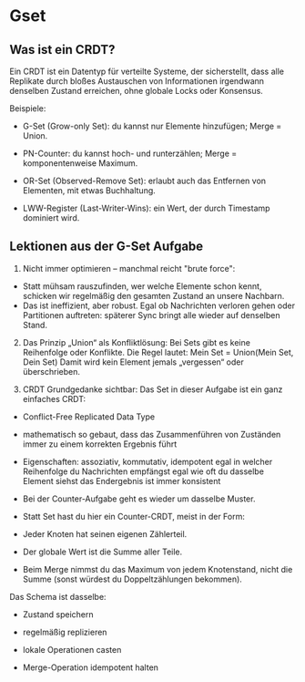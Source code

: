 # Gset

## Was ist ein CRDT?

Ein CRDT ist ein Datentyp für verteilte Systeme, der sicherstellt, dass alle Replikate durch bloßes Austauschen von Informationen irgendwann denselben Zustand erreichen, ohne globale Locks oder Konsensus.

Beispiele:

- G-Set (Grow-only Set): du kannst nur Elemente hinzufügen; Merge = Union.

- PN-Counter: du kannst hoch- und runterzählen; Merge = komponentenweise Maximum.

- OR-Set (Observed-Remove Set): erlaubt auch das Entfernen von Elementen, mit etwas Buchhaltung.

- LWW-Register (Last-Writer-Wins): ein Wert, der durch Timestamp dominiert wird.


## Lektionen aus der G-Set Aufgabe

1. Nicht immer optimieren – manchmal reicht "brute force":
- Statt mühsam rauszufinden, wer welche Elemente schon kennt, schicken wir regelmäßig den gesamten Zustand an unsere Nachbarn.
- Das ist ineffizient, aber robust. Egal ob Nachrichten verloren gehen oder Partitionen auftreten: späterer Sync bringt alle wieder auf denselben Stand.

2. Das Prinzip „Union“ als Konfliktlösung:
  Bei Sets gibt es keine Reihenfolge oder Konflikte.
  Die Regel lautet: Mein Set = Union(Mein Set, Dein Set)
  Damit wird kein Element jemals „vergessen“ oder überschrieben.

3. CRDT Grundgedanke sichtbar:
Das Set in dieser Aufgabe ist ein ganz einfaches CRDT:
- Conflict-Free Replicated Data Type

- mathematisch so gebaut, dass das Zusammenführen von Zuständen immer zu einem korrekten Ergebnis führt

- Eigenschaften: assoziativ, kommutativ, idempotent
  egal in welcher Reihenfolge du Nachrichten empfängst
  egal wie oft du dasselbe Element siehst
  das Endergebnis ist immer konsistent


- Bei der Counter-Aufgabe geht es wieder um dasselbe Muster.

- Statt Set hast du hier ein Counter-CRDT, meist in der Form:

- Jeder Knoten hat seinen eigenen Zählerteil.

- Der globale Wert ist die Summe aller Teile.

- Beim Merge nimmst du das Maximum von jedem Knotenstand, nicht die Summe (sonst würdest du Doppeltzählungen bekommen).

Das Schema ist dasselbe:

- Zustand speichern

- regelmäßig replizieren

- lokale Operationen casten

- Merge-Operation idempotent halten